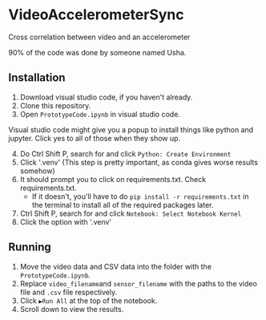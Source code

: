 # VideoAccelerometerSync
Cross correlation between video and an accelerometer

90% of the code was done by someone named Usha.

## Installation

1. Download visual studio code, if you haven't already.
2. Clone this repository.
3. Open `PrototypeCode.ipynb` in visual studio code.

Visual studio code might give you a popup to install things like python and jupyter. Click yes to all of those when they show up.

4. Do Ctrl Shift P, search for and click `Python: Create Environment`
5. Click '.venv' (This step is pretty important, as conda gives worse results somehow)
6. It should prompt you to click on requirements.txt. Check requirements.txt.
   - If it doesn't, you'll have to do `pip install -r requirements.txt` in the terminal to install all of the required packages later.
7. Ctrl Shift P, search for and click `Notebook: Select Notebook Kernel`
8. Click the option with '.venv'

## Running

1. Move the video data and CSV data into the folder with the `PrototypeCode.ipynb`.
2. Replace `video_filename`and `sensor_filename` with the paths to the video file and `.csv` file respectively.
3. Click `▶️Run All` at the top of the notebook.
4. Scroll down to view the results.
